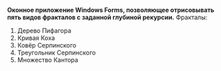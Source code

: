 **Оконное приложение Windows Forms, позволяющее отрисовывать пять видов фракталов с заданной глубиной рекурсии.**
Фракталы:
1. Дерево Пифагора
2. Кривая Коха
3. Ковёр Серпинского
4. Треугольник Серпинского
5. Множество Кантора
